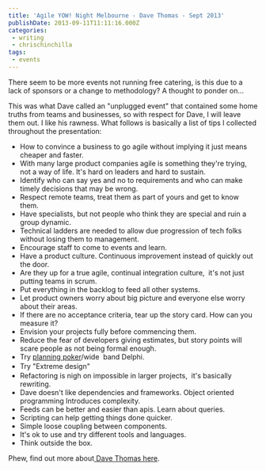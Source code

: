 ```yaml
---
title: 'Agile YOW! Night Melbourne - Dave Thomas - Sept 2013'
publishDate: 2013-09-11T11:11:16.000Z
categories:
 - writing
 - chrischinchilla
tags:
 - events
---
```


There seem to be more events not running free catering, is this due to a lack of sponsors or a change to methodology? A thought to ponder on…

This was what Dave called an "unplugged event" that contained some home truths from teams and businesses, so with respect for Dave, I will leave them out. I like his rawness. What follows is basically a list of tips I collected throughout the presentation:<ul><li>How to convince a business to go agile without implying it just means cheaper and faster. </li><li>With many large product companies agile is something they're trying, not a way of life. It's hard on leaders and hard to sustain.</li><li>Identify who can say yes and no to requirements and who can make timely decisions that may be wrong. </li><li>Respect remote teams, treat them as part of yours and get to know them.</li><li>Have specialists, but not people who think they are special and ruin a group dynamic. </li><li>Technical ladders are needed to allow due progression of tech folks without losing them to management. </li><li>Encourage staff to come to events and learn. </li><li>Have a product culture. Continuous improvement instead of quickly out the door. </li><li>Are they up for a true agile, continual integration culture,  it's not just putting teams in scrum. </li><li>Put everything in the backlog to feed all other systems. </li><li>Let product owners worry about big picture and everyone else worry about their areas. </li><li>If there are no acceptance criteria, tear up the story card. How can you measure it? </li><li>Envision your projects fully before commencing them.</li><li>Reduce the fear of developers giving estimates, but story points will scare people as not being formal enough. </li><li>Try <a href="https://en.wikipedia.org/wiki/Planning_poker" target="_blank">planning poker</a>/wide  band Delphi. </li><li><span style="line-height: 1.538em;">Try "Extreme design" </li><li>Refactoring is nigh on impossible in larger projects,  it's basically rewriting. </li><li>Dave doesn't like dependencies and frameworks. Object oriented programming Introduces complexity.</li><li>Feeds can be better and easier than apis. Learn about queries.</li><li>Scripting can help getting things done quicker. </li><li>Simple loose coupling between components. </li><li>It's ok to use and try different tools and languages. </li><li>Think outside the box.</li></ul>

Phew, find out more about<a href="https://www.davethomas.net/" target="_blank"> Dave Thomas here</a>.
